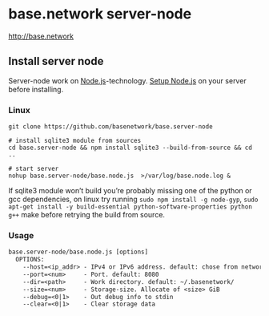base.network server-node
========================
http://base.network

Install server node
-------------------
Server-node work on [Node.js](https://nodejs.org/)-technology. [Setup Node.js](http://howtonode.org/how-to-install-nodejs) on your server before installing.

### Linux
``` shell
git clone https://github.com/basenetwork/base.server-node

# install sqlite3 module from sources
cd base.server-node && npm install sqlite3 --build-from-source && cd ..

# start server
nohup base.server-node/base.node.js  >/var/log/base.node.log &
```

If sqlite3 module won’t build you’re probably missing one of the python or gcc dependencies, 
on linux try running `sudo npm install -g node-gyp`, 
`sudo apt-get install -y build-essential python-software-properties python g++`
make before retrying the build from source.


### Usage  
``` txt
base.server-node/base.node.js [options]
  OPTIONS:
    --host=<ip_addr> - IPv4 or IPv6 address. default: chose from network interfaces
    --port=<num>     - Port. default: 8080
    --dir=<path>     - Work directory. default: ~/.basenetwork/
    --size=<num>     - Storage-size. Allocate of <size> GiB
    --debug=<0|1>    - Out debug info to stdin
    --clear=<0|1>    - Clear storage data
```